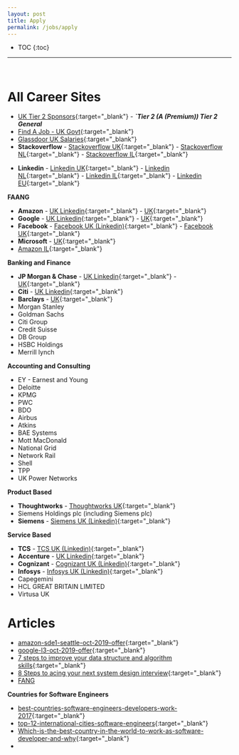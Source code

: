 ```yaml
---
layout: post
title: Apply
permalink: /jobs/apply
---
```


- TOC
{:toc}

<hr><br>

# All Career Sites

- [UK Tier 2 Sponsors](https://www.gov.uk/government/publications/register-of-licensed-sponsors-workers){:target="_blank"} - ***`Tier 2 (A (Premium)) Tier 2 General***
- [Find A Job - UK Govt](https://findajob.dwp.gov.uk/search?cat=14&cti=full_time&cty=permanent&f=1&loc=86383&pp=50&sf=40000&sb=date&sd=down&q=java){:target="_blank"}
- [Glassdoor UK Salaries](https://www.glassdoor.co.uk/Salaries/uk-salary-SRCH_IL.0,2_IN2.htm){:target="_blank"}
- **Stackoverflow** - [Stackoverflow UK](https://stackoverflow.com/jobs?l=United+Kingdom&d=20&u=Km&tl=java&c=usd&v=true&ms=MidLevel&mxs=Senior&j=Permanent&sort=p){:target="_blank"} - [Stackoverflow NL](https://stackoverflow.com/jobs?l=Netherlands&d=20&u=Km&tl=java&c=usd&v=true&ms=MidLevel&mxs=Senior&j=Permanent&sort=p){:target="_blank"} - [Stackoverflow IL](https://stackoverflow.com/jobs?l=Ireland&d=20&u=Km&tl=java&c=usd&v=true&ms=MidLevel&mxs=Senior&j=Permanent&sort=p){:target="_blank"}
<!-- Comment : 2 days 172800 rather than 86400 -->
- **Linkedin** - [Linkedin UK](https://www.linkedin.com/jobs/search/?f_E=2%2C3%2C4&f_F=it%2Ceng&f_JT=F&f_TPR=r86400&geoId=101165590&keywords=java&location=United%20Kingdom&sortBy=R){:target="_blank"} - [Linkedin NL](https://www.linkedin.com/jobs/search/?f_E=2%2C3%2C4&f_F=it%2Ceng&f_JT=F&f_TPR=r86400&geoId=102890719&keywords=java&location=Netherlands&sortBy=R){:target="_blank"} - [Linkedin IL](https://www.linkedin.com/jobs/search/?f_E=2%2C3%2C4&f_F=it%2Ceng&f_JT=F&f_TPR=r86400&geoId=104738515&keywords=java&location=Ireland&sortBy=R){:target="_blank"} - [Linkedin EU](https://www.linkedin.com/jobs/search/?f_E=2%2C3%2C4&f_F=it%2Ceng&f_JT=F&f_TPR=r86400&geoId=91000000&keywords=java&location=European%20Union&sortBy=R){:target="_blank"}

**FAANG**
- **Amazon** - [UK Linkedin](https://www.linkedin.com/jobs/search/?f_C=1586%2C12227%2C14951%2C16551%2C17411%2C21433%2C34924%2C46825%2C47157%2C49318%2C61712%2C71099%2C111446%2C167070%2C167364%2C208137%2C266161%2C804867%2C860467%2C1030498%2C1379932%2C2382910%2C2649984&geoId=101165590&keywords=java&location=United%20Kingdom&sortBy=DD){:target="_blank"} - [UK](https://www.amazon.jobs/en/search?offset=0&result_limit=10&sort=recent&category=software-development&job_type=Full-Time&distanceType=Mi&radius=24km&latitude=&longitude=&loc_group_id=&loc_query=United%20Kingdom&base_query=&city=&country=GBR&region=&county=&query_options=&){:target="_blank"}
- **Google** - [UK Linkedin](https://www.linkedin.com/jobs/search/?f_C=1441%2C16140%2C791962%2C2374003%2C10440912%2C17876832%2C18950635&geoId=101165590&location=United%20Kingdom&sortBy=DD){:target="_blank"} - [UK](https://careers.google.com/jobs/results/?company=Google&company=Google%20Fiber&company=YouTube&employment_type=FULL_TIME&hl=en_US&jlo=en_US&location=Ireland&location=The%20Netherlands&location=The%20United%20Kingdom&q=software%20engineer&skills=java&sort_by=relevance){:target="_blank"}
- **Facebook** - [Facebook UK (Linkedin)](https://www.linkedin.com/jobs/search/?f_C=10667%2C23769%2C223160%2C289891%2C2289109%2C2763277%2C16159097&geoId=101165590&location=United%20Kingdom&sortBy=DD){:target="_blank"} - [Facebook UK](https://www.facebook.com/careers/jobs/?locations%5B0%5D=London%2C+United+Kingdom&locations%5B1%5D=Dublin%2C+Ireland&locations%5B2%5D=Cork%2C+Ireland&locations%5B3%5D=Clonee%2C+Ireland&roles%5B0%5D=full-time){:target="_blank"}
- **Microsoft** - [UK](https://careers.microsoft.com/professionals/us/en/c/engineering-jobs){:target="_blank"}
- [Amazon IL](https://www.amazon.jobs/en/search?offset=0&result_limit=10&sort=recent&category=software-development&job_type=Full-Time&distanceType=Mi&radius=24km&latitude=&longitude=&loc_group_id=&loc_query=Ireland&base_query=&city=&country=IRL&region=&county=&query_options=&){:target="_blank"}

**Banking and Finance**
- **JP Morgan & Chase** - [UK Linkedin](https://www.linkedin.com/jobs/search/?f_C=1067%2C1068%2C163001&geoId=101165590&location=United%20Kingdom&sortBy=DD){:target="_blank"} - [UK](https://jpmc.fa.oraclecloud.com/hcmUI/CandidateExperience/en/sites/CX_1001/requisitions?lastSelectedFacet=POSTING_DATES&location=United%20Kingdom&locationId=300000000289276&locationLevel=country&selectedCategoriesFacet=300000086152753&selectedPostingDatesFacet=7&selectedTitlesFacet=TEC;PAA&sortBy=POSTING_DATES_DESC){:target="_blank"}
- **Citi** - [UK Linkedin](https://www.linkedin.com/jobs/search/?currentJobId=2220766059&f_C=11448&geoId=101165590&location=United%20Kingdom&sortBy=DD){:target="_blank"}
- **Barclays** - [UK](https://search.jobs.barclays/search-jobs/java/United%20Kingdom/22545/1/2/2635167/54x75844/-2x69531/50/2){:target="_blank"}
- Morgan Stanley
- Goldman Sachs
- Citi Group
- Credit Suisse
- DB Group
- HSBC Holdings
- Merrill lynch

**Accounting and Consulting**
- EY - Earnest and Young
- Deloitte
- KPMG
- PWC
- BDO
- Airbus
- Atkins
- BAE Systems
- Mott MacDonald
- National Grid
- Network Rail
- Shell
- TPP
- UK Power Networks

**Product Based**
- **Thoughtworks** - [Thoughtworks UK](https://www.thoughtworks.com/careers/jobs){:target="_blank"}
- Siemens Holdings plc (including Siemens plc)
- **Siemens** - [Siemens UK (Linkedin)](https://www.linkedin.com/jobs/search/?f_C=1043%2C157241%2C314764%2C2602953%2C9390184&geoId=101165590&location=United%20Kingdom&sortBy=DD){:target="_blank"}

**Service Based**
- **TCS** - [TCS UK (Linkedin)](https://www.linkedin.com/jobs/search/?f_C=1353&geoId=101165590&location=United%20Kingdom&sortBy=DD){:target="_blank"}
- **Accenture** - [UK Linkedin](https://www.linkedin.com/jobs/search/?f_C=1033%2C19046946%2C593548%2C456960%2C25030011%2C10797612%2C18267870%2C9332486%2C3780787%2C3733171%2C15144555%2C2723431%2C3863979%2C3519137%2C2677373%2C3681711%2C27231684%2C3628010%2C48925%2C3107982%2C15154437%2C22341942%2C10310718%2C217062%2C3790748%2C336238%2C2936833%2C9215331%2C15080860&geoId=101165590&location=United%20Kingdom){:target="_blank"}
- **Cognizant** - [Cognizant UK (Linkedin)](https://www.linkedin.com/jobs/search/?f_C=1680%2C14348%2C23800%2C33617%2C34847%2C41384%2C43072%2C45502%2C54029%2C66159%2C84358%2C126382%2C166418%2C203644%2C239936%2C320621%2C424852%2C509660%2C726398%2C973558%2C1456641%2C1506912%2C1708375%2C2441254%2C3523615%2C3529630%2C5372177%2C9270451&geoId=101165590&location=United%20Kingdom&sortBy=DD){:target="_blank"}
- **Infosys** - [Infosys UK (Linkedin)](https://www.linkedin.com/jobs/search/?f_C=1283&geoId=101165590&location=United%20Kingdom&sortBy=DD){:target="_blank"}
- Capegemini
- HCL GREAT BRITAIN LIMITED
- Virtusa UK


# Articles
- [amazon-sde1-seattle-oct-2019-offer](https://leetcode.com/discuss/interview-experience/418395/amazon-sde1-seattle-oct-2019-offer){:target="_blank"}
- [google-l3-oct-2019-offer](https://leetcode.com/discuss/interview-experience/418626/google-l3-oct-2019-offer){:target="_blank"}
- [7 steps to improve your data structure and algorithm skills](https://www.hackerearth.com/blog/developers/7-steps-to-improve-your-data-structure-and-algorithm-skills){:target="_blank"}
- [8 Steps to acing your next system design interview](https://www.hackerearth.com/blog/developers/8-steps-to-acing-your-next-system-design-interview){:target="_blank"}
- [FANG](https://fxssi.com/most-valuable-tech-companies)

**Countries for Software Engineers**
- [best-countries-software-engineers-developers-work-2017](https://www.hackerearth.com/blog/developers/best-countries-software-engineers-developers-work-2017){:target="_blank"}
- [top-12-international-cities-software-engineers](https://techbeacon.com/app-dev-testing/top-12-international-cities-software-engineers){:target="_blank"}
- [Which-is-the-best-country-in-the-world-to-work-as-software-developer-and-why](https://www.quora.com/Which-is-the-best-country-in-the-world-to-work-as-software-developer-and-why){:target="_blank"}
- 
